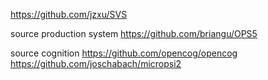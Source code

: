 
https://github.com/jzxu/SVS

source production system
  https://github.com/briangu/OPS5

source cognition
  https://github.com/opencog/opencog
  https://github.com/joschabach/micropsi2
